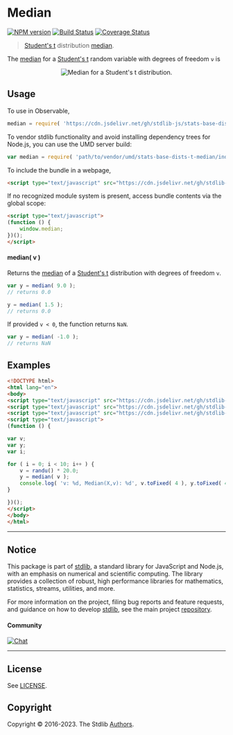 <!--

@license Apache-2.0

Copyright (c) 2018 The Stdlib Authors.

Licensed under the Apache License, Version 2.0 (the "License");
you may not use this file except in compliance with the License.
You may obtain a copy of the License at

   http://www.apache.org/licenses/LICENSE-2.0

Unless required by applicable law or agreed to in writing, software
distributed under the License is distributed on an "AS IS" BASIS,
WITHOUT WARRANTIES OR CONDITIONS OF ANY KIND, either express or implied.
See the License for the specific language governing permissions and
limitations under the License.

-->

# Median

[![NPM version][npm-image]][npm-url] [![Build Status][test-image]][test-url] [![Coverage Status][coverage-image]][coverage-url] <!-- [![dependencies][dependencies-image]][dependencies-url] -->

> [Student's t][t-distribution] distribution [median][median].

<!-- Section to include introductory text. Make sure to keep an empty line after the intro `section` element and another before the `/section` close. -->

<section class="intro">

The [median][median] for a [Student's t][t-distribution] random variable with degrees of freedom `ν` is

<!-- <equation class="equation" label="eq:t_median" align="center" raw="\operatorname{Median}\left( X \right) = 0" alt="Median for a Student's t distribution."> -->

<div class="equation" align="center" data-raw-text="\operatorname{Median}\left( X \right) = 0" data-equation="eq:t_median">
    <img src="https://cdn.jsdelivr.net/gh/stdlib-js/stdlib@51534079fef45e990850102147e8945fb023d1d0/lib/node_modules/@stdlib/stats/base/dists/t/median/docs/img/equation_t_median.svg" alt="Median for a Student's t distribution.">
    <br>
</div>

<!-- </equation> -->

</section>

<!-- /.intro -->

<!-- Package usage documentation. -->



<section class="usage">

## Usage

To use in Observable,

```javascript
median = require( 'https://cdn.jsdelivr.net/gh/stdlib-js/stats-base-dists-t-median@umd/browser.js' )
```

To vendor stdlib functionality and avoid installing dependency trees for Node.js, you can use the UMD server build:

```javascript
var median = require( 'path/to/vendor/umd/stats-base-dists-t-median/index.js' )
```

To include the bundle in a webpage,

```html
<script type="text/javascript" src="https://cdn.jsdelivr.net/gh/stdlib-js/stats-base-dists-t-median@umd/browser.js"></script>
```

If no recognized module system is present, access bundle contents via the global scope:

```html
<script type="text/javascript">
(function () {
    window.median;
})();
</script>
```

#### median( v )

Returns the [median][median] of a [Student's t][t-distribution] distribution with degrees of freedom `v`.

```javascript
var y = median( 9.0 );
// returns 0.0

y = median( 1.5 );
// returns 0.0
```

If provided `v < 0`, the function returns `NaN`.

```javascript
var y = median( -1.0 );
// returns NaN
```

</section>

<!-- /.usage -->

<!-- Package usage notes. Make sure to keep an empty line after the `section` element and another before the `/section` close. -->

<section class="notes">

</section>

<!-- /.notes -->

<!-- Package usage examples. -->

<section class="examples">

## Examples

<!-- eslint no-undef: "error" -->

```html
<!DOCTYPE html>
<html lang="en">
<body>
<script type="text/javascript" src="https://cdn.jsdelivr.net/gh/stdlib-js/random-base-randu@umd/browser.js"></script>
<script type="text/javascript" src="https://cdn.jsdelivr.net/gh/stdlib-js/math-base-special-round@umd/browser.js"></script>
<script type="text/javascript" src="https://cdn.jsdelivr.net/gh/stdlib-js/stats-base-dists-t-median@umd/browser.js"></script>
<script type="text/javascript">
(function () {

var v;
var y;
var i;

for ( i = 0; i < 10; i++ ) {
    v = randu() * 20.0;
    y = median( v );
    console.log( 'v: %d, Median(X,v): %d', v.toFixed( 4 ), y.toFixed( 4 ) );
}

})();
</script>
</body>
</html>
```

</section>

<!-- /.examples -->

<!-- Section to include cited references. If references are included, add a horizontal rule *before* the section. Make sure to keep an empty line after the `section` element and another before the `/section` close. -->

<section class="references">

</section>

<!-- /.references -->

<!-- Section for related `stdlib` packages. Do not manually edit this section, as it is automatically populated. -->

<section class="related">

</section>

<!-- /.related -->

<!-- Section for all links. Make sure to keep an empty line after the `section` element and another before the `/section` close. -->


<section class="main-repo" >

* * *

## Notice

This package is part of [stdlib][stdlib], a standard library for JavaScript and Node.js, with an emphasis on numerical and scientific computing. The library provides a collection of robust, high performance libraries for mathematics, statistics, streams, utilities, and more.

For more information on the project, filing bug reports and feature requests, and guidance on how to develop [stdlib][stdlib], see the main project [repository][stdlib].

#### Community

[![Chat][chat-image]][chat-url]

---

## License

See [LICENSE][stdlib-license].


## Copyright

Copyright &copy; 2016-2023. The Stdlib [Authors][stdlib-authors].

</section>

<!-- /.stdlib -->

<!-- Section for all links. Make sure to keep an empty line after the `section` element and another before the `/section` close. -->

<section class="links">

[npm-image]: http://img.shields.io/npm/v/@stdlib/stats-base-dists-t-median.svg
[npm-url]: https://npmjs.org/package/@stdlib/stats-base-dists-t-median

[test-image]: https://github.com/stdlib-js/stats-base-dists-t-median/actions/workflows/test.yml/badge.svg?branch=main
[test-url]: https://github.com/stdlib-js/stats-base-dists-t-median/actions/workflows/test.yml?query=branch:main

[coverage-image]: https://img.shields.io/codecov/c/github/stdlib-js/stats-base-dists-t-median/main.svg
[coverage-url]: https://codecov.io/github/stdlib-js/stats-base-dists-t-median?branch=main

<!--

[dependencies-image]: https://img.shields.io/david/stdlib-js/stats-base-dists-t-median.svg
[dependencies-url]: https://david-dm.org/stdlib-js/stats-base-dists-t-median/main

-->

[chat-image]: https://img.shields.io/gitter/room/stdlib-js/stdlib.svg
[chat-url]: https://gitter.im/stdlib-js/stdlib/

[stdlib]: https://github.com/stdlib-js/stdlib

[stdlib-authors]: https://github.com/stdlib-js/stdlib/graphs/contributors

[umd]: https://github.com/umdjs/umd
[es-module]: https://developer.mozilla.org/en-US/docs/Web/JavaScript/Guide/Modules

[deno-url]: https://github.com/stdlib-js/stats-base-dists-t-median/tree/deno
[umd-url]: https://github.com/stdlib-js/stats-base-dists-t-median/tree/umd
[esm-url]: https://github.com/stdlib-js/stats-base-dists-t-median/tree/esm
[branches-url]: https://github.com/stdlib-js/stats-base-dists-t-median/blob/main/branches.md

[stdlib-license]: https://raw.githubusercontent.com/stdlib-js/stats-base-dists-t-median/main/LICENSE

[t-distribution]: https://en.wikipedia.org/wiki/Student%27s_t-distribution

[median]: https://en.wikipedia.org/wiki/Median

</section>

<!-- /.links -->
